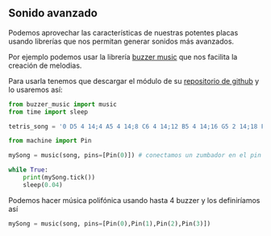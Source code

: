 ## Sonido avanzado

Podemos aprovechar las características de nuestras potentes placas usando librerías que nos permitan generar sonidos más avanzados.

Por ejemplo podemos usar la librería [buzzer music](https://github.com/james1236/buzzer_music) que nos facilita la creación de melodias. 

Para usarla tenemos que descargar el módulo de su [repositorio de github](https://raw.githubusercontent.com/james1236/buzzer_music/main/buzzer_music.py) y lo usaremos así:


```python
from buzzer_music import music
from time import sleep

tetris_song = '0 D5 4 14;4 A5 4 14;8 C6 4 14;12 B5 4 14;16 G5 2 14;18 F5 2 14;20 E5 2 14;22 F5 2 14;24 G5 8 14;4 E5 8 16;4 C5 8 16;4 F4 8 16;12 D5 8 16;12 B4 8 16;12 E4 8 16;20 C5 8 16;20 A4 8 16;20 D4 8 16;0 E4 4 16;0 B4 4 16;28 E4 4 16;28 B4 4 16' # Definimos las notas y duración

from machine import Pin

mySong = music(song, pins=[Pin(0)]) # conectamos un zumbador en el pin 0

while True:
    print(mySong.tick())
    sleep(0.04)
```

Podemos hacer música polifónica usando hasta 4 buzzer y los definiríamos así

```python
mySong = music(song, pins=[Pin(0),Pin(1),Pin(2),Pin(3)])
```
